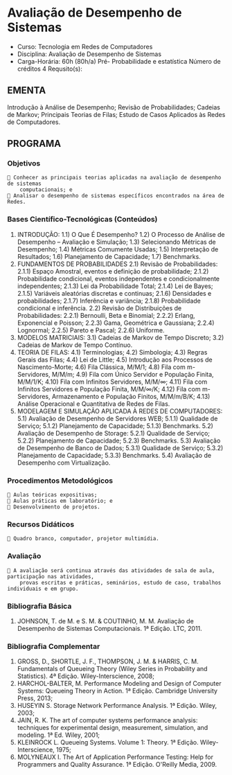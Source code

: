 # Avaliação de Desempenho de Sistemas 


* Curso: Tecnologia em Redes de Computadores
* Disciplina: Avaliação de Desempenho de Sistemas                      
* Carga-Horária: 60h (80h/a)
         Pré-
               Probabilidade e estatística                        Número de créditos 4
  Requsito(s):

## EMENTA
Introdução à Análise de Desempenho; Revisão de Probabilidades; Cadeias de Markov; Principais
Teorias de Filas; Estudo de Casos Aplicados às Redes de Computadores.
## PROGRAMA
### Objetivos
     Conhecer as principais teorias aplicadas na avaliação de desempenho de sistemas
        computacionais; e
     Analisar o desempenho de sistemas específicos encontrados na área de Redes.
### Bases Científico-Tecnológicas (Conteúdos)
1) INTRODUÇÃO:
1.1) O Que É Desempenho?
1.2) O Processo de Análise de Desempenho – Avaliação e Simulação;
1.3) Selecionando Métricas de Desempenho;
1.4) Métricas Comumente Usadas;
1.5) Interpretação de Resultados;
1.6) Planejamento de Capacidade;
1.7) Benchmarks.
2) FUNDAMENTOS DE PROBABILIDADES
2.1) Revisão de Probabilidades:
2.1.1) Espaço Amostral, eventos e definição de probabilidade;
2.1.2) Probabilidade condicional, eventos independentes e condicionalmente independentes;
2.1.3) Lei da Probabilidade Total;
2.1.4) Lei de Bayes;
2.1.5) Variáveis aleatórias discretas e continuas;
2.1.6) Densidades e probabilidades;
2.1.7) Inferência e variância;
2.1.8) Probabilidade condicional e inferência.
2.2) Revisão de Distribuições de Probabilidades:
2.2.1) Bernoulli, Beta e Binomial;
2.2.2) Erlang, Exponencial e Poisson;
2.2.3) Gama, Geométrica e Gaussiana;
2.2.4) Lognormal;
2.2.5) Pareto e Pascal;
2.2.6) Uniforme.
3) MODELOS MATRICIAIS:
3.1) Cadeias de Markov de Tempo Discreto;
3.2) Cadeias de Markov de Tempo Contínuo.
4) TEORIA DE FILAS:
4.1) Terminologias;
4.2) Simbologia;
4.3) Regras Gerais das Filas;
4.4) Lei de Little;
4.5) Introdução aos Processos de Nascimento-Morte;
4.6) Fila Clássica, M/M/1;
4.8) Fila com m-Servidores, M/M/m;
4.9) Fila com Único Servidor e População Finita, M/M/1/K;
4.10) Fila com Infinitos Servidores, M/M/∞;
4.11) Fila com Infinitos Servidores e População Finita, M/M/∞/K;
4.12) Fila com m-Servidores, Armazenamento e População Finitos, M/M/m/B/K;
4.13) Análise Operacional e Quantitativa de Redes de Filas.
5) MODELAGEM E SIMULAÇÃO APLICADA À REDES DE COMPUTADORES:
5.1) Avaliação de Desempenho de Servidores WEB;
5.1.1) Qualidade de Serviço;
5.1.2) Planejamento de Capacidade;
5.1.3) Benchmarks.
5.2) Avaliação de Desempenho de Storage:
5.2.1) Qualidade de Serviço;
5.2.2) Planejamento de Capacidade;
5.2.3) Benchmarks.
5.3) Avaliação de Desempenho de Banco de Dados;
5.3.1) Qualidade de Serviço;
5.3.2) Planejamento de Capacidade;
5.3.3) Benchmarks.
5.4) Avaliação de Desempenho com Virtualização.
### Procedimentos Metodológicos
     Aulas teóricas expositivas;
     Aulas práticas em laboratório; e
     Desenvolvimento de projetos.
### Recursos Didáticos
     Quadro branco, computador, projetor multimídia.
### Avaliação
     A avaliação será continua através das atividades de sala de aula, participação nas atividades,
        provas escritas e práticas, seminários, estudo de caso, trabalhos individuais e em grupo.
### Bibliografia Básica
1. JOHNSON, T. de M. e S. M. & COUTINHO, M. M. Avaliação de Desempenho de Sistemas
    Computacionais. 1ª Edição. LTC, 2011.
### Bibliografia Complementar
1) GROSS, D., SHORTLE, J. F., THOMPSON, J. M. & HARRIS, C. M. Fundamentals of Queueing
Theory (Wiley Series in Probability and Statistics). 4ª Edição. Wiley-Interscience, 2008;
2) HARCHOL-BALTER, M. Performance Modeling and Design of Computer Systems: Queueing
Theory in Action. 1ª Edição. Cambridge University Press, 2013;
3) HUSEYIN S. Storage Network Performance Analysis. 1ª Edição. Wiley, 2003;
4) JAIN, R. K. The art of computer systems performance analysis: techniques for experimental design,
measurement, simulation, and modeling. 1ª Ed. Wiley, 2001;
5) KLEINROCK L. Queueing Systems. Volume 1: Theory. 1ª Edição. Wiley-Interscience, 1975;
6) MOLYNEAUX I. The Art of Application Performance Testing: Help for Programmers and Quality
Assurance. 1ª Edição. O'Reilly Media, 2009.


